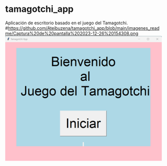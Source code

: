 # tamagotchi_app
Aplicación de escritorio basado en el juego del Tamagotchi.
#https://github.com/Ateibuzena/tamagotchi_app/blob/main/imagenes_readme/Captura%20de%20pantalla%202023-12-26%20154308.png
![](./imagenes_readme/Captura%20de%20pantalla%202023-12-26%20154308.png)
